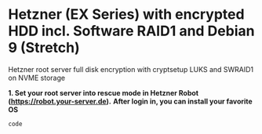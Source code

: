 # Hetzner (EX Series) with encrypted HDD incl. Software RAID1 and Debian 9 (Stretch)
Hetzner root server full disk encryption with cryptsetup LUKS and SWRAID1 on NVME storage

**1. Set your root server into rescue mode in Hetzner Robot (https://robot.your-server.de).**
**After login in, you can install your favorite OS**

`code`
